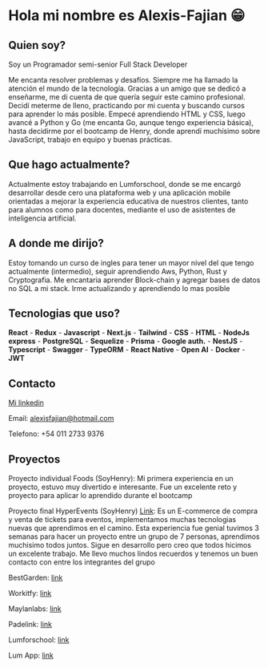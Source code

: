 # Hola mi nombre es Alexis-Fajian 😁

 ## Quien soy? 
   Soy un Programador semi-senior Full Stack Developer
   
   Me encanta resolver problemas y desafíos. Siempre me ha llamado la atención el mundo de la tecnología.
   Gracias a un amigo que se dedicó a enseñarme, me di cuenta de que quería seguir este camino profesional.
   Decidí meterme de lleno, practicando por mi cuenta y buscando cursos para aprender lo más posible.
   Empecé aprendiendo HTML y CSS, luego avancé a Python y Go (me encanta Go, aunque tengo experiencia básica),
   hasta decidirme por el bootcamp de Henry, donde aprendí muchísimo sobre JavaScript, trabajo en equipo y buenas prácticas.

 ## Que hago actualmente?
   Actualmente estoy trabajando en Lumforschool, donde se me encargó desarrollar desde cero una plataforma web y una aplicación
   mobile orientadas a mejorar la experiencia educativa de nuestros clientes, tanto para alumnos como para docentes,
   mediante el uso de asistentes de inteligencia artificial.

 ## A donde me dirijo?
   Estoy tomando un curso de ingles para tener un mayor nivel del que tengo actualmente (intermedio), seguir
   aprendiendo Aws, Python, Rust y Cryptografia. Me encantaria aprender Block-chain y agregar bases de datos
   no SQL a mi stack. Irme actualizando y aprendiendo lo mas posible

 ## Tecnologias que uso? 
   **React** - **Redux** - **Javascript** - **Next.js** - **Tailwind** - **CSS** - **HTML** - **NodeJs** 
   **express** - **PostgreSQL** - **Sequelize** - **Prisma** - **Google auth.** - **NestJS** - **Typescript** -
   **Swagger** - **TypeORM** - **React Native** - **Open AI** - **Docker** - **JWT**

 ## Contacto
   [Mi linkedin](https://www.linkedin.com/in/alexis-fajian-7a7114276/)
   
   Email: alexisfajian@hotmail.com

   Telefono: +54 011 2733 9376

 ## Proyectos
   Proyecto individual Foods (SoyHenry): Mi primera experiencia en un proyecto, estuvo muy divertido e interesante.
   Fue un excelente reto y proyecto para aplicar lo aprendido durante el bootcamp

   Proyecto final HyperEvents (SoyHenry) [Link](https://hyperevent-fe.vercel.app/): Es un E-commerce de compra y venta
   de tickets para eventos, implementamos muchas tecnologias nuevas que aprendimos en el camino. 
   Esta experiencia fue genial tuvimos 3 semanas para hacer un proyecto entre
   un grupo de 7 personas, aprendimos muchisimo todos juntos. Sigue en desarrollo pero creo que todos hicimos un
   excelente trabajo. Me llevo muchos lindos recuerdos y tenemos un buen contacto con entre los integrantes del grupo

   BestGarden: [link](https://www.bestgarden.com.ar)

   Workitfy: [link](https://workitfy.maylandlabs.com)

   Maylanlabs: [link](https://maylandlabs.com)

   Padelink: [link](https://padelink.com.ar)

   Lumforschool: [link](https://padelink.com.ar)

   Lum App: [link](https://play.google.com/store/apps/details?id=com.deploydevapp.lumforschool&hl=es_AR)
